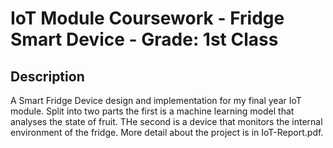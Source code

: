 # IoT Module Coursework - Fridge Smart Device - Grade: 1st Class
## Description
A Smart Fridge Device design and implementation for my final year IoT module. Split into two parts the first is a machine learning model that analyses the state of fruit. THe second is a device that monitors the internal environment of the fridge.
More detail about the project is in IoT-Report.pdf.

